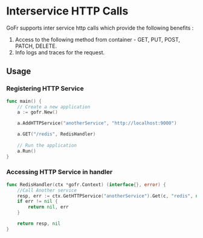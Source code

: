 # Interservice HTTP Calls

GoFr supports inter service http calls which provide the following benefits :

1. Access to the following method from container - GET, PUT, POST, PATCH, DELETE.
2. Info logs and traces for the request.

## Usage

### Registering HTTP Service

```go
func main() {
	// Create a new application
	a := gofr.New()

	a.AddHTTPService("anotherService", "http://localhost:9000")

    a.GET("/redis", RedisHandler)
	
	// Run the application
	a.Run()
}
```

### Accessing HTTP Service in handler

```go
func RedisHandler(ctx *gofr.Context) (interface{}, error) {
	//Call Another service
	resp, err := ctx.GetHTTPService("anotherService").Get(c, "redis", nil)
	if err != nil {
		return nil, err
	}

	return resp, nil
}
```